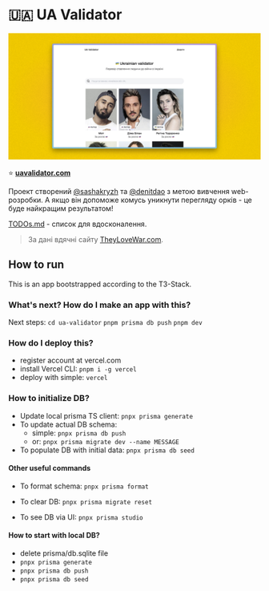 # 🇺🇦 UA Validator

![UA Validator preview](resources/preview.jpeg)

⭐️ **[uavalidator.com](https://uavalidator.com/)**

Проект створений [@sashakryzh](https://github.com/SashaKryzh) та [@denitdao](https://github.com/denitdao) з метою вивчення web-розробки. А якщо він допоможе комусь уникнути перегляду орків - це буде найкращим результатом!

[TODOs.md](TODOs.md) - список для вдосконалення.

> За дані вдячні сайту [TheyLoveWar.com](https://theylovewar.com/).

## How to run

This is an app bootstrapped according to the T3-Stack.

### What's next? How do I make an app with this?

Next steps:
`cd ua-validator`
`pnpm prisma db push`
`pnpm dev`

### How do I deploy this?

- register account at vercel.com
- install Vercel CLI: `pnpm i -g vercel`
- deploy with simple: `vercel`

### How to initialize DB?

- Update local prisma TS client: `pnpx prisma generate`
- To update actual DB schema:
  - simple: `pnpx prisma db push`
  - or: `pnpx prisma migrate dev --name MESSAGE`
- To populate DB with initial data: `pnpx prisma db seed`

#### Other useful commands

- To format schema: `pnpx prisma format`
- To clear DB: `pnpx prisma migrate reset`

- To see DB via UI: `pnpx prisma studio`

#### How to start with local DB?

- delete prisma/db.sqlite file
- `pnpx prisma generate`
- `pnpx prisma db push`
- `pnpx prisma db seed`
